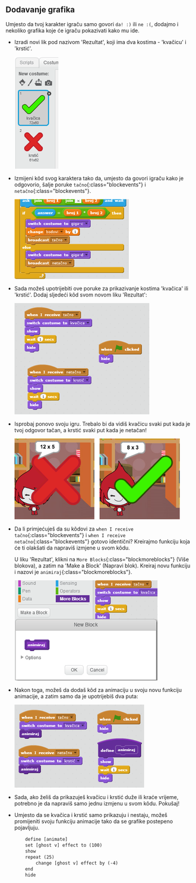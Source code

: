 ## Dodavanje grafika

Umjesto da tvoj karakter igraču samo govori `da! :)` ili `ne :(`, dodajmo i nekoliko grafika koje će igraču pokazivati kako mu ide.

+ Izradi novi lik pod nazivom 'Rezultat', koji ima dva kostima - 'kvačicu' i 'krstić'.
    
    ![screenshot](images/brain-result.png)

+ Izmijeni kôd svog karaktera tako da, umjesto da govori igraču kako je odgovorio, šalje poruke `tačno`{:class="blockevents"} i `netačno`{:class="blockevents"}.
    
    ![screenshot](images/brain-broadcast-answer.png)

+ Sada možeš upotrijebiti ove poruke za prikazivanje kostima 'kvačica' ili 'krstić'. Dodaj sljedeći kôd svom novom liku 'Rezultat':
    
    ![screenshot](images/brain-show-answer.png)

+ Isprobaj ponovo svoju igru. Trebalo bi da vidiš kvačicu svaki put kada je tvoj odgovor tačan, a krstić svaki put kada je netačan!
    
    ![screenshot](images/brain-test-answer.png)

+ Da li primjećuješ da su kôdovi za `when I receive tačno`{:class="blockevents"} i `when I receive netačno`{:class="blockevents"} gotovo identični? Kreirajmo funkciju koja će ti olakšati da napraviš izmjene u svom kôdu.
    
    U liku 'Rezultat', klikni na `More Blocks`{:class="blockmoreblocks"} (Više blokova), a zatim na 'Make a Block' (Napravi blok). Kreiraj novu funkciju i nazovi je `animiraj`{:class="blockmoreblocks"}.
    
    ![screenshot](images/brain-animate-function.png)

+ Nakon toga, možeš da dodaš kôd za animaciju u svoju novu funkciju animacije, a zatim samo da je upotrijebiš dva puta:
    
    ![screenshot](images/brain-use-function.png)

+ Sada, ako želiš da prikazuješ kvačicu i krstić duže ili kraće vrijeme, potrebno je da napraviš samo jednu izmjenu u svom kôdu. Pokušaj!

+ Umjesto da se kvačica i krstić samo prikazuju i nestaju, možeš promijeniti svoju funkciju animacije tako da se grafike postepeno pojavljuju.
    
    ```blocks
        define [animate]
        set [ghost v] effect to (100)
        show
        repeat (25)
            change [ghost v] effect by (-4)
        end
        hide
    ```
